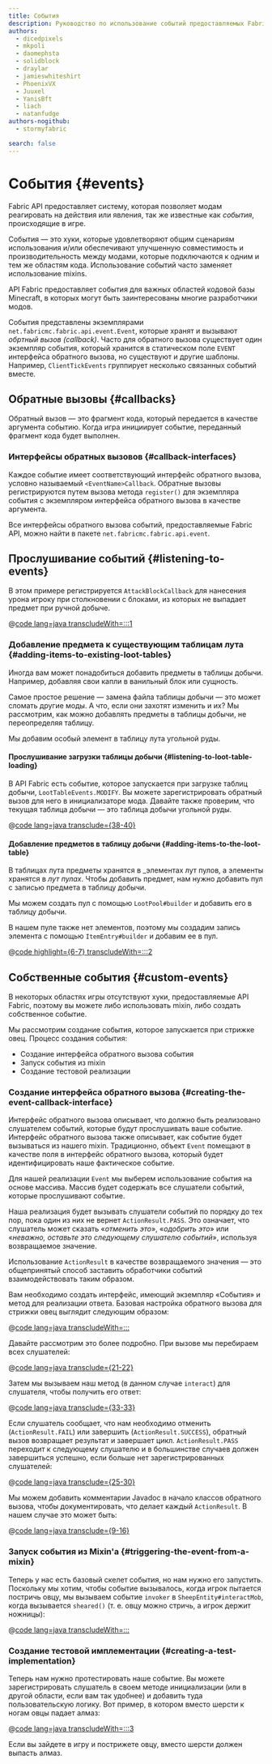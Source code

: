 ```yaml
---
title: События
description: Руководство по использование событий предоставляемых Fabric API.
authors:
  - dicedpixels
  - mkpoli
  - daomephsta
  - solidblock
  - draylar
  - jamieswhiteshirt
  - PhoenixVX
  - Juuxel
  - YanisBft
  - liach
  - natanfudge
authors-nogithub:
  - stormyfabric

search: false
---
```


# События {#events}

Fabric API предоставляет систему, которая позволяет модам реагировать на действия или явления, так же известные как _события_, происходящие в игре.

События — это хуки, которые удовлетворяют общим сценариям использования и/или обеспечивают улучшенную совместимость и производительность между модами, которые подключаются к одним и тем же областям кода. Использование событий часто заменяет использование mixins.

API Fabric предоставляет события для важных областей кодовой базы Minecraft, в которых могут быть заинтересованы многие разработчики модов.

События представлены экземплярами `net.fabricmc.fabric.api.event.Event`, которые хранят и вызывают _обртный вызов (callback)_. Часто для обратного вызова существует один экземпляр события, который хранится в статическом поле `EVENT` интерфейса обратного вызова, но существуют и другие шаблоны. Например, `ClientTickEvents` группирует несколько связанных событий вместе.

## Обратные вызовы {#callbacks}

Обратный вызов — это фрагмент кода, который передается в качестве аргумента событию. Когда игра инициирует событие, переданный фрагмент кода будет выполнен.

### Интерфейсы обратных вызовов {#callback-interfaces}

Каждое событие имеет соответствующий интерфейс обратного вызова, условно называемый `<EventName>Callback`. Обратные вызовы регистрируются путем вызова метода `register()` для экземпляра события с экземпляром интерфейса обратного вызова в качестве аргумента.

Все интерфейсы обратного вызова событий, предоставляемые Fabric API, можно найти в пакете `net.fabricmc.fabric.api.event`.

## Прослушивание событий {#listening-to-events}

В этом примере регистрируется `AttackBlockCallback` для нанесения урона игроку при столкновении с блоками, из которых не выпадает предмет при ручной добыче.

@[code lang=java transcludeWith=:::1](@/reference/1.21/src/main/java/com/example/docs/event/FabricDocsReferenceEvents.java)

### Добавление предмета к существующим таблицам лута {#adding-items-to-existing-loot-tables}

Иногда вам может понадобиться добавить предметы в таблицы добычи. Например, добавляя свои капли в ванильный блок или сущность.

Самое простое решение — замена файла таблицы добычи — это может сломать другие моды. А что, если они захотят изменить и их? Мы рассмотрим, как можно добавлять предметы в таблицы добычи, не переопределяя таблицу.

Мы добавим особый элемент в таблицу лута угольной руды.

#### Прослушивание загрузки таблицы добычи {#listening-to-loot-table-loading}

В API Fabric есть событие, которое запускается при загрузке таблиц добычи, `LootTableEvents.MODIFY`. Вы можете зарегистрировать обратный вызов для него в инициализаторе мода. Давайте также проверим, что текущая таблица добычи — это таблица добычи угольной руды.

@[code lang=java transclude={38-40}](@/reference/1.21/src/main/java/com/example/docs/event/FabricDocsReferenceEvents.java)

#### Добавление предметов в таблицу добычи {#adding-items-to-the-loot-table}

В таблицах лута предметы хранятся в _элементах лут пулов, а элементы хранятся в _лут пулах_. Чтобы добавить предмет, нам нужно добавить пул с записью предмета в таблицу добычи.

Мы можем создать пул с помощью `LootPool#builder` и добавить его в таблицу добычи.

В нашем пуле также нет элементов, поэтому мы создадим запись элемента с помощью `ItemEntry#builder` и добавим ее в пул.

@[code highlight={6-7} transcludeWith=:::2](@/reference/1.21/src/main/java/com/example/docs/event/FabricDocsReferenceEvents.java)

## Собственные события {#custom-events}

В некоторых областях игры отсутствуют хуки, предоставляемые API Fabric, поэтому вы можете либо использовать mixin, либо создать собственное событие.

Мы рассмотрим создание события, которое запускается при стрижке овец. Процесс создания события:

- Создание интерфейса обратного вызова события
- Запуск события из mixin
- Создание тестовой реализации

### Создание интерфейса обратного вызова {#creating-the-event-callback-interface}

Интерфейс обратного вызова описывает, что должно быть реализовано слушателем событий, которые будут прослушивать ваше событие. Интерфейс обратного вызова также описывает, как событие будет вызываться из нашего mixin. Традиционно, объект `Event` помещают в качестве поля в интерфейс обратного вызова, который будет идентифицировать наше фактическое событие.

Для нашей реализации `Event` мы выберем использование события на основе массива. Массив будет содержать все слушатели событий, которые прослушивают событие.

Наша реализация будет вызывать слушатели событий по порядку до тех пор, пока один из них не вернет `ActionResult.PASS`. Это означает, что слушатель может сказать «_отменить это_», «_одобрить это_» или «_неважно, оставьте это следующему слушателю событий_», используя возвращаемое значение.

Использование `ActionResult` в качестве возвращаемого значения — это общепринятый способ заставить обработчики событий взаимодействовать таким образом.

Вам необходимо создать интерфейс, имеющий экземпляр «События» и метод для реализации ответа. Базовая настройка обратного вызова для стрижки овец выглядит следующим образом:

@[code lang=java transcludeWith=:::](@/reference/1.21/src/main/java/com/example/docs/event/SheepShearCallback.java)

Давайте рассмотрим это более подробно. При вызове мы перебираем всех слушателей:

@[code lang=java transclude={21-22}](@/reference/1.21/src/main/java/com/example/docs/event/SheepShearCallback.java)

Затем мы вызываем наш метод (в данном случае `interact`) для слушателя, чтобы получить его ответ:

@[code lang=java transclude={33-33}](@/reference/1.21/src/main/java/com/example/docs/event/SheepShearCallback.java)

Если слушатель сообщает, что нам необходимо отменить (`ActionResult.FAIL`) или завершить (`ActionResult.SUCCESS`), обратный вызов возвращает результат и завершает цикл. `ActionResult.PASS` переходит к следующему слушателю и в большинстве случаев должен завершиться успешно, если больше нет зарегистрированных слушателей:

@[code lang=java transclude={25-30}](@/reference/1.21/src/main/java/com/example/docs/event/SheepShearCallback.java)

Мы можем добавить комментарии Javadoc в начало классов обратного вызова, чтобы документировать, что делает каждый `ActionResult`. В нашем случае это может быть:

@[code lang=java transclude={9-16}](@/reference/1.21/src/main/java/com/example/docs/event/SheepShearCallback.java)

### Запуск события из Mixin'а {#triggering-the-event-from-a-mixin}

Теперь у нас есть базовый скелет события, но нам нужно его запустить. Поскольку мы хотим, чтобы событие вызывалось, когда игрок пытается постричь овцу, мы вызываем событие `invoker` в `SheepEntity#interactMob`, когда вызывается `sheared()` (т. е. овцу можно стричь, а игрок держит ножницы):

@[code lang=java transcludeWith=:::](@/reference/1.21/src/main/java/com/example/docs/mixin/event/SheepEntityMixin.java)

### Создание тестовой имплементации {#creating-a-test-implementation}

Теперь нам нужно протестировать наше событие. Вы можете зарегистрировать слушатель в своем методе инициализации (или в другой области, если вам так удобнее) и добавить туда пользовательскую логику. Вот пример, в котором вместо шерсти к ногам овцы падает алмаз:

@[code lang=java transcludeWith=:::3](@/reference/1.21/src/main/java/com/example/docs/event/FabricDocsReferenceEvents.java)

Если вы зайдете в игру и пострижете овцу, вместо шерсти должен выпасть алмаз.
